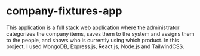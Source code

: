 # company-fixtures-app
This application is a full stack web application where the administrator categorizes the company items, saves them to the system and assigns them to the people, and shows who is currently using which product. In this project, I used MongoDB, Express.js, React.js, Node.js and TailwindCSS.